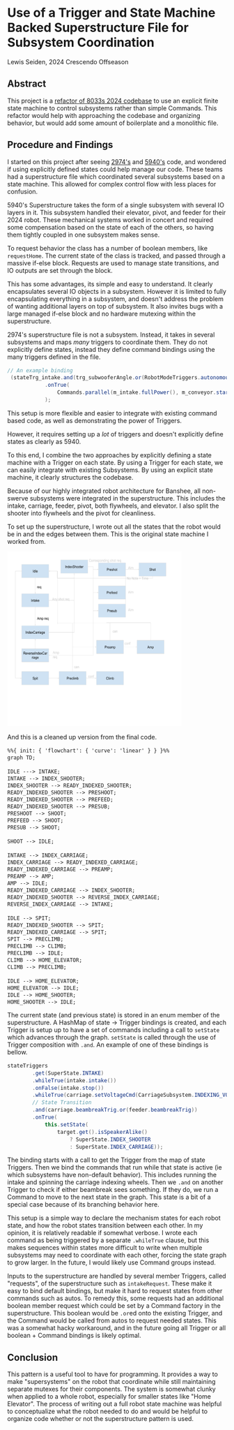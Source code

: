 # Use of a Trigger and State Machine Backed Superstructure File for Subsystem Coordination

Lewis Seiden, 2024 Crescendo Offseason

## Abstract

This project is a [refactor of 8033s 2024 codebase](https://github.com/HighlanderRobotics/Crescendo/tree/superstructure-subsystem) to use an explicit finite state machine to control subsystems rather than simple Commands.
This refactor would help with approaching the codebase and organizing behavior, but would add some amount of boilerplate and a monolithic file.

## Procedure and Findings

I started on this project after seeing [2974's](https://github.com/WaltonRobotics/Crescendo/blob/main/src/main/java/frc/robot/subsystems/Superstructure.java) and [5940's](https://github.com/BREAD5940/2024-Onseason/blob/main/src/main/java/frc/robot/subsystems/Superstructure.Java) code, and wondered if using explicitly defined states could help manage our code.
These teams had a superstructure file which coordinated several subsystems based on a state machine.
This allowed for complex control flow with less places for confusion.

5940's Superstructure takes the form of a single subsystem with several IO layers in it.
This subsystem handled their elevator, pivot, and feeder for their 2024 robot.
These mechanical systems worked in concert and required some compensation based on the state of each of the others, so having them tightly coupled in one subsystem makes sense.

To request behavior the class has a number of boolean members, like `requestHome`.
The current state of the class is tracked, and passed through a massive if-else block.
Requests are used to manage state transitions, and IO outputs are set through the block.

This has some advantages, its simple and easy to understand.
It clearly encapsulates several IO objects in a subsystem.
However it is limited to fully encapsulating everything in a subsystem, and doesn't address the problem of wanting additional layers on top of subsystem.
It also invites bugs with a large managed if-else block and no hardware mutexing within the superstructure.

2974's superstructure file is not a subsystem.
Instead, it takes in several subsystems and maps *many* triggers to coordinate them.
They do not explicitly define states, instead they define command bindings using the many triggers defined in the file.

```Java
// An example binding
 (stateTrg_intake.and(trg_subwooferAngle.or(RobotModeTriggers.autonomous()).and(trg_straightThroughReq.negate())))
            .onTrue(
                Commands.parallel(m_intake.fullPower(), m_conveyor.startSlower())
            );
```

This setup is more flexible and easier to integrate with existing command based code, as well as demonstrating the power of Triggers.

However, it requires setting up a *lot* of triggers and doesn't explicitly define states as clearly as 5940.

To this end, I combine the two approaches by explicitly defining a state machine with a Trigger on each state.
By using a Trigger for each state, we can easily integrate with existing Subsystems.
By using an explicit state machine, it clearly structures the codebase.

Because of our highly integrated robot architecture for Banshee, all non-swerve subsystems were integrated in the superstructure.
This includes the intake, carriage, feeder, pivot, both flywheels, and elevator.
I also split the shooter into flywheels and the pivot for cleanliness.

To set up the superstructure, I wrote out all the states that the robot would be in and the edges between them.
This is the original state machine I worked from.

<img alt="Banshee State Machine" src="../Assets/banshee-state-machine.png" width="400" height="400">

And this is a cleaned up version from the final code.

```mermaid
%%{ init: { 'flowchart': { 'curve': 'linear' } } }%%
graph TD;

IDLE ---> INTAKE;
INTAKE --> INDEX_SHOOTER;
INDEX_SHOOTER --> READY_INDEXED_SHOOTER;
READY_INDEXED_SHOOTER --> PRESHOOT;
READY_INDEXED_SHOOTER --> PREFEED;
READY_INDEXED_SHOOTER --> PRESUB;
PRESHOOT --> SHOOT;
PREFEED --> SHOOT;
PRESUB --> SHOOT;

SHOOT --> IDLE;

INTAKE --> INDEX_CARRIAGE;
INDEX_CARRIAGE --> READY_INDEXED_CARRIAGE;
READY_INDEXED_CARRIAGE --> PREAMP;
PREAMP --> AMP;
AMP --> IDLE;
READY_INDEXED_CARRIAGE --> INDEX_SHOOTER;
READY_INDEXED_SHOOTER --> REVERSE_INDEX_CARRIAGE;
REVERSE_INDEX_CARRIAGE --> INTAKE;

IDLE --> SPIT;
READY_INDEXED_SHOOTER --> SPIT;
READY_INDEXED_CARRIAGE --> SPIT;
SPIT --> PRECLIMB;
PRECLIMB --> CLIMB;
PRECLIMB --> IDLE;
CLIMB --> HOME_ELEVATOR;
CLIMB --> PRECLIMB;

IDLE --> HOME_ELEVATOR;
HOME_ELEVATOR --> IDLE;
IDLE --> HOME_SHOOTER;
HOME_SHOOTER --> IDLE;
```

The current state (and previous state) is stored in an enum member of the superstructure.
A HashMap of state -> Trigger bindings is created, and each Trigger is setup up to have a set of commands including a call to `setState` which advances through the graph.
`setState` is called through the use of Trigger composition with `.and`.
An example of one of these bindings is bellow.

```Java
stateTriggers
        .get(SuperState.INTAKE)
        .whileTrue(intake.intake())
        .onFalse(intake.stop())
        .whileTrue(carriage.setVoltageCmd(CarriageSubsystem.INDEXING_VOLTAGE))
        // State Transition
        .and(carriage.beambreakTrig.or(feeder.beambreakTrig))
        .onTrue(
            this.setState(
                target.get().isSpeakerAlike()
                    ? SuperState.INDEX_SHOOTER
                    : SuperState.INDEX_CARRIAGE));
```

The binding starts with a call to get the Trigger from the map of state Triggers.
Then we bind the commands that run while that state is active (ie which subsystems have non-default behavior).
This includes running the intake and spinning the carriage indexing wheels.
Then we `.and` on another Trigger to check if either beambreak sees something.
If they do, we run a Command to move to the next state in the graph.
This state is a bit of a special case because of its branching behavior here.

This setup is a simple way to declare the mechanism states for each robot state, and how the robot states transition between each other.
In my opinion, it is relatively readable if somewhat verbose.
I wrote each command as being triggered by a separate `.whileTrue` clause, but this makes sequences within states more difficult to write when multiple subsystems may need to coordinate with each other, forcing the state graph to grow larger.
In the future, I would likely use Command groups instead.

Inputs to the superstructure are handled by several member Triggers, called "requests", of the superstructure such as `intakeRequest`.
These make it easy to bind default bindings, but make it hard to request states from other commands such as autos.
To remedy this, some requests had an additional boolean member request which could be set by a Command factory in the superstructure.
This boolean would be `.or`ed onto the existing Trigger, and the Command would be called from autos to request needed states.
This was a somewhat hacky workaround, and in the future going all Trigger or all boolean + Command bindings is likely optimal.

## Conclusion

This pattern is a useful tool to have for programming.
It provides a way to make "supersystems" on the robot that coordinate while still maintaining separate mutexes for their components.
The system is somewhat clunky when applied to a whole robot, especially for smaller states like "Home Elevator".
The process of writing out a full robot state machine was helpful to conceptualize what the robot needed to do and would be helpful to organize code whether or not the superstructure pattern is used.
